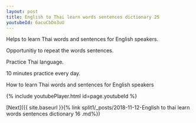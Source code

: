 ```yaml
---
layout: post
title: English to Thai learn words sentences dictionary 25 
youtubeId: 6acuCbDo3uU
---
```

 
 
Helps to learn Thai words and sentences for English speakers.

Opportunitiy to repeat the words sentences. 

Practice Thai language. 
 
10 minutes practice every day. 
 
How to learn Thai words and sentences for English speakers 
 
{% include youtubePlayer.html id=page.youtubeId %}
 
 
[Next]({{ site.baseurl }}{% link  split1/_posts/2018-11-12-English to thai learn words sentences dictionary 16 .md%})
 
